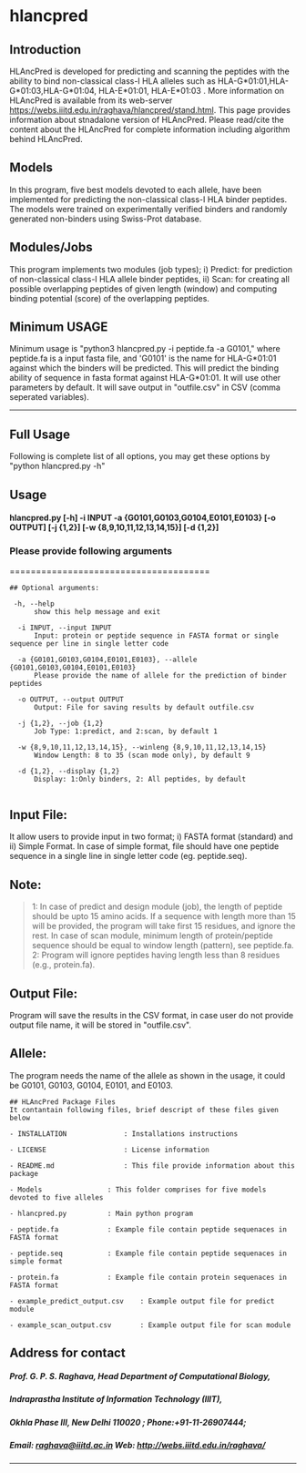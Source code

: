 # hlancpred
## Introduction
HLAncPred is developed for predicting and scanning the peptides with the ability to bind non-classical class-I HLA alleles such as HLA-G\*01:01,HLA-G\*01:03,HLA-G\*01:04, HLA-E\*01:01, HLA-E\*01:03 . More information on HLAncPred is available from its web-server https://webs.iiitd.edu.in/raghava/hlancpred/stand.html. This page provides information about stnadalone version of HLAncPred. Please read/cite the content about the HLAncPred for complete information including algorithm behind HLAncPred.

## Models
In this program, five best models devoted to each allele, have been implemented for predicting the non-classical class-I HLA binder peptides. The models were trained on experimentally verified binders and randomly generated non-binders using Swiss-Prot database.

## Modules/Jobs
This program implements two modules (job types); i) Predict: for prediction of non-classical class-I HLA allele binder peptides, ii) Scan: for creating all possible overlapping peptides of given length (window) and computing binding  potential (score) of the overlapping peptides.

## Minimum USAGE
Minimum usage is "python3 hlancpred.py -i peptide.fa -a G0101," where peptide.fa is a input fasta file, and 'G0101' is the name for HLA-G\*01:01 against which the binders will be predicted. This will predict the binding ability of sequence in fasta format against HLA-G\*01:01. It will use other parameters by default. It will save output in "outfile.csv" in CSV (comma seperated variables).

-------------------------------------------------------------------------------------------------------------

## Full Usage
Following is complete list of all options, you may get these options by "python hlancpred.py -h"


## Usage
#### hlancpred.py [-h] -i INPUT -a {G0101,G0103,G0104,E0101,E0103} [-o OUTPUT] [-j {1,2}] [-w {8,9,10,11,12,13,14,15}] [-d {1,2}]


### Please provide following arguments
======================================
```
## Optional arguments:

 -h, --help            
      show this help message and exit
  
  -i INPUT, --input INPUT
      Input: protein or peptide sequence in FASTA format or single sequence per line in single letter code
                        
  -a {G0101,G0103,G0104,E0101,E0103}, --allele {G0101,G0103,G0104,E0101,E0103}
      Please provide the name of allele for the prediction of binder peptides
                        
  -o OUTPUT, --output OUTPUT
      Output: File for saving results by default outfile.csv
      
  -j {1,2}, --job {1,2}
      Job Type: 1:predict, and 2:scan, by default 1
      
  -w {8,9,10,11,12,13,14,15}, --winleng {8,9,10,11,12,13,14,15}
      Window Length: 8 to 35 (scan mode only), by default 9
      
  -d {1,2}, --display {1,2}
      Display: 1:Only binders, 2: All peptides, by default 
  
  ```


## **Input File:** 
It allow users to provide input in two format; i) FASTA format (standard) and ii) Simple Format. In case of simple format, file should have one peptide sequence in a single line in single letter code (eg. peptide.seq). 


## **Note:**
>1: In case of predict and design module (job), the length of peptide should be upto 15 amino acids. If a sequence with length more than 15 will be provided, the program will take first 15 residues, and ignore the rest. In case of scan module, minimum length of protein/peptide sequence should be equal to window length (pattern), see peptide.fa.
>2: Program will ignore peptides having length less than 8 residues (e.g., protein.fa).

## **Output File:** 
Program will save the results in the CSV format, in case user do not provide output file name, it will be stored in "outfile.csv".

## **Allele:** 
The program needs the name of the allele as shown in the usage, it could be G0101, G0103, G0104, E0101, and E0103.

```
## HLAncPred Package Files
It contantain following files, brief descript of these files given below

- INSTALLATION  			: Installations instructions

- LICENSE       			: License information

- README.md     			: This file provide information about this package

- Models           		: This folder comprises for five models devoted to five alleles

- hlancpred.py 			: Main python program 

- peptide.fa			: Example file contain peptide sequenaces in FASTA format

- peptide.seq			: Example file contain peptide sequenaces in simple format

- protein.fa			: Example file contain protein sequenaces in FASTA format 

- example_predict_output.csv	: Example output file for predict module

- example_scan_output.csv		: Example output file for scan module

```

## Address for contact
##### Prof. G. P. S. Raghava, Head Department of Computational Biology,            
##### Indraprastha Institute of Information Technology (IIIT), 
##### Okhla Phase III, New Delhi 110020 ; Phone:+91-11-26907444; 
##### Email: raghava@iiitd.ac.in  Web: http://webs.iiitd.edu.in/raghava/
--------------------------------------------------------------------
